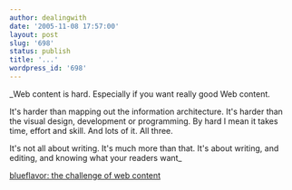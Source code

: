 ```yaml
---
author: dealingwith
date: '2005-11-08 17:57:00'
layout: post
slug: '698'
status: publish
title: '...'
wordpress_id: '698'
---
```


_Web content is hard. Especially if you want really good Web content.

It's harder than mapping out the information architecture. It's harder than
the visual design, development or programming. By hard I mean it takes time,
effort and skill. And lots of it. All three.

It's not all about writing. It's much more than that. It's about writing, and
editing, and knowing what your readers want_

[blueflavor: the challenge of web content][1]

   [1]: http://blueflavor.com/ed/content/the_challenge_of_web_content.php

